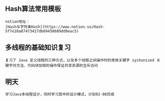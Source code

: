 ## Hash算法常用模板

	notion地址：
	[Hash与字符串Hash](https://www.notion.so/Hash-5f7e18a87473417db69458689dd9eac5)

## 多线程的基础知识复习

  	复习了 Java 定义线程的三种方式，以及多个线程之间操作时的常用关键字 sychonized 关键字对方法、代码块加锁的操作保证共享资源的互斥访问


## 明天

	学习Java多线程设计，同时学习其中的设计模式，计划02-08完成
